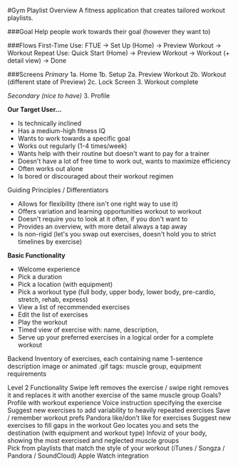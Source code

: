 #Gym Playlist Overview
A fitness application that creates tailored workout playlists.

###Goal
Help people work towards their goal (however they want to)

###Flows
First-Time Use: FTUE → Set Up (Home) → Preview Workout → Workout 
Repeat Use: Quick Start (Home) → Preview Workout → Workout (+ detail view) → Done

###Screens
*Primary*
1a. Home
1b. Setup
2a. Preview Workout 
2b. Workout (different state of Preview)
2c. Lock Screen
3. Workout complete 

*Secondary (nice to have)*
3. Profile



**Our Target User...**
* Is technically inclined
* Has a medium-high fitness IQ
* Wants to work towards a specific goal 
* Works out regularly (1-4 times/week)
* Wants help with their routine but doesn't want to pay for a trainer
* Doesn't have a lot of free time to work out, wants to maximize efficiency 
* Often works out alone
* Is bored or discouraged about their workout regimen

Guiding Principles / Differentiators 
* Allows for flexibility (there isn't one right way to use it)
* Offers variation and learning opportunities workout to workout
* Doesn't require you to look at it often, if you don't want to
* Provides an overview, with more detail always a tap away
* Is non-rigid (let's you swap out exercises, doesn't hold you to strict timelines by exercise)

**Basic Functionality**
* Welcome experience
* Pick a duration
* Pick a location (with equipment)
* Pick a workout type (full body, upper body, lower body, pre-cardio, stretch, rehab, express)
* View a list of recommended exercises 
* Edit the list of exercises 
* Play the workout 
* Timed view of exercise with: name, description, 
* Serve up your preferred exercises in a logical order for a complete workout

Backend
Inventory of exercises, each containing
name
1-sentence description
image or animated .gif
tags: muscle group, equipment requirements 

Level 2 Functionality
Swipe left removes the exercise / swipe right removes it and replaces it with another exercise of the same muscle group 
Goals?
Profile with workout experience
Voice instruction specifying the exercise
Suggest new exercises to add variability to heavily repeated exercises 
Save / remember workout prefs 
Pandora like/don’t like for exercises
Suggest new exercises to fill gaps in the workout
Geo locates you and sets the destination (with equipment and workout type)
Infoviz of your body, showing the most exercised and neglected muscle groups  
Pick from playlists that match the style of your workout (iTunes / Songza / Pandora / SoundCloud)
Apple Watch integration


